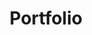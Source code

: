 ---
templateKey: 'portfolio-home'
path: /portfolio
title: Portfolio
image: /img/our-services.jpg
portfolio1: 
    title: Future Projects
    image: /img/construction.jpg
portfolio2: 
    title: Project List
    image: /img/about-us.jpg
portfolio3: 
    title: Gallery
    image: /img/services.jpg
---